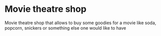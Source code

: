 Movie theatre shop
==
Movie theatre shop that allows to buy some goodies for a movie like soda, popcorn, snickers or something else one would like to have
